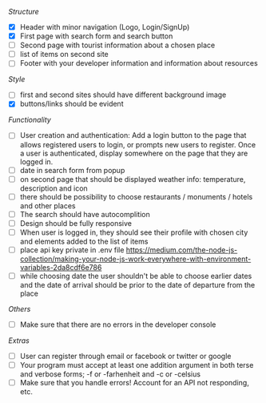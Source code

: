*Structure*

- [x] Header with minor navigation (Logo, Login/SignUp)
- [x] First page with search form and search button
- [ ] Second page with tourist information about a chosen place
- [ ] list of items on second site
- [ ] Footer with your developer information and information about resources 

*Style* 
- [ ] first and second sites should have different background image
- [x] buttons/links should be evident

*Functionality* 

- [ ] User creation and authentication: Add a login button to the page that allows registered users to login, or prompts new users to register. Once a user is authenticated, display somewhere on the page that they are logged in.
- [ ] date in search form from popup
- [ ] on second page that should be displayed weather info: temperature, description and icon
- [ ] there should be possibility to choose restaurants / monuments / hotels and other places 
- [ ] The search should have autocomplition
- [ ] Design should be fully responsive
- [ ] When user is logged in, they should see their profile with chosen city and elements added to the list of items
- [ ] place api key private in .env file https://medium.com/the-node-js-collection/making-your-node-js-work-everywhere-with-environment-variables-2da8cdf6e786 
- [ ] while choosing date the user shouldn't be able to choose earlier dates and the date of arrival should be prior to the date of departure from the place 

*Others* 
- [ ]  Make sure that there are no errors in the developer console

*Extras* 
- [ ] User can register through email or facebook or twitter or google
- [ ] Your program must accept at least one addition argument in both terse and verbose forms; -f or -farhenheit and -c or -celsius
- [ ] Make sure that you handle errors! Account for an API not responding, etc.
